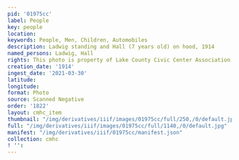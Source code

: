 ```yaml
---
pid: '01975cc'
label: People
key: people
location: 
keywords: People, Men, Children, Automobiles
description: Ladwig standing and Hall (7 years old) on hood, 1914
named_persons: Ladwig, Hall
rights: This photo is property of Lake County Civic Center Association.
creation_date: '1914'
ingest_date: '2021-03-30'
latitude: 
longitude: 
format: Photo
source: Scanned Negative
order: '1822'
layout: cmhc_item
thumbnail: "/img/derivatives/iiif/images/01975cc/full/250,/0/default.jpg"
full: "/img/derivatives/iiif/images/01975cc/full/1140,/0/default.jpg"
manifest: "/img/derivatives/iiif/01975cc/manifest.json"
collection: cmhc
! '': 
---
```

